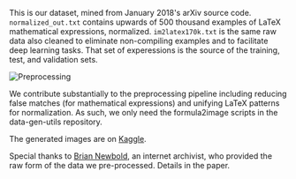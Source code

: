This is our dataset, mined from January 2018's arXiv source code.
`normalized_out.txt` contains upwards of 500 thousand examples of LaTeX mathematical
expressions, normalized. `im2latex170k.txt` is the same raw data also cleaned to eliminate
non-compiling examples and to facilitate deep learning tasks. That set of experessions is
the source of the training, test, and validation sets.

![Preprocessing](https://raw.githubusercontent.com/rvente/TeXNet.ai/master/Final-Paper/assets/harvest.svg)

We contribute substantially to the preprocessing pipeline including reducing false
matches (for mathematical expressions) and unifying LaTeX patterns for normalization.
As such, we only need the formula2image scripts in the data-gen-utils repository.

The generated images are on [Kaggle](https://www.kaggle.com/rvente/im2latex170k).

Special thanks to [Brian Newbold](http://bnewbold.net/), an internet archivist, who provided
the raw form of the data we pre-processed. Details in the paper.
